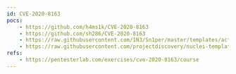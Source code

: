 ```yaml
---
id: CVE-2020-8163
pocs:
    - https://github.com/h4ms1k/CVE-2020-8163
    - https://github.com/sh286/CVE-2020-8163
    - https://raw.githubusercontent.com/1N3/Sn1per/master/templates/active/CVE-2020-8163_-_Rails_5.0.1_Remote_Code_Execution.sh
    - https://raw.githubusercontent.com/projectdiscovery/nuclei-templates/master/cves/CVE-2020-8163.yaml
refs:
    - https://pentesterlab.com/exercises/cve-2020-8163/course
---
```

